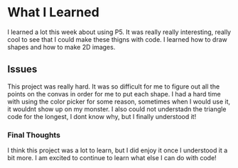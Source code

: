 # What I Learned
I learned a lot this week about using P5. It was really really interesting, really cool to see that I could make these thigns with code. I learned how to draw shapes and how to make 2D images.

## Issues

This project was really hard. It was so difficult for me to figure out all the points on the convas in order for me to put each shape. I had a hard time with using the color picker for some reason, sometimes when I would use it, it wouldnt show up on my monster. I also could not understadn the triangle code for the longest, I dont know why, but I finally understood it!

### Final Thoughts
I think this project was a lot to learn, but I did enjoy it once I understood it a bit more. I am excited to continue to learn what else I can do with code!
